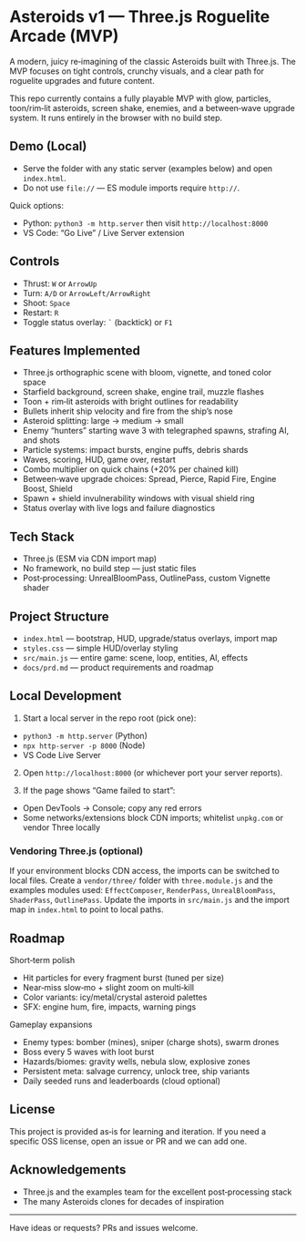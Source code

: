 # Asteroids v1 — Three.js Roguelite Arcade (MVP)

A modern, juicy re‑imagining of the classic Asteroids built with Three.js. The MVP focuses on tight controls, crunchy visuals, and a clear path for roguelite upgrades and future content.

This repo currently contains a fully playable MVP with glow, particles, toon/rim‑lit asteroids, screen shake, enemies, and a between‑wave upgrade system. It runs entirely in the browser with no build step.

## Demo (Local)

- Serve the folder with any static server (examples below) and open `index.html`.
- Do not use `file://` — ES module imports require `http://`.

Quick options:
- Python: `python3 -m http.server` then visit `http://localhost:8000`
- VS Code: “Go Live” / Live Server extension

## Controls

- Thrust: `W` or `ArrowUp`
- Turn: `A/D` or `ArrowLeft/ArrowRight`
- Shoot: `Space`
- Restart: `R`
- Toggle status overlay: `` ` `` (backtick) or `F1`

## Features Implemented

- Three.js orthographic scene with bloom, vignette, and toned color space
- Starfield background, screen shake, engine trail, muzzle flashes
- Toon + rim‑lit asteroids with bright outlines for readability
- Bullets inherit ship velocity and fire from the ship’s nose
- Asteroid splitting: large → medium → small
- Enemy “hunters” starting wave 3 with telegraphed spawns, strafing AI, and shots
- Particle systems: impact bursts, engine puffs, debris shards
- Waves, scoring, HUD, game over, restart
- Combo multiplier on quick chains (+20% per chained kill)
- Between‑wave upgrade choices: Spread, Pierce, Rapid Fire, Engine Boost, Shield
- Spawn + shield invulnerability windows with visual shield ring
- Status overlay with live logs and failure diagnostics

## Tech Stack

- Three.js (ESM via CDN import map)
- No framework, no build step — just static files
- Post‑processing: UnrealBloomPass, OutlinePass, custom Vignette shader

## Project Structure

- `index.html` — bootstrap, HUD, upgrade/status overlays, import map
- `styles.css` — simple HUD/overlay styling
- `src/main.js` — entire game: scene, loop, entities, AI, effects
- `docs/prd.md` — product requirements and roadmap

## Local Development

1) Start a local server in the repo root (pick one):

- `python3 -m http.server` (Python)
- `npx http-server -p 8000` (Node)
- VS Code Live Server

2) Open `http://localhost:8000` (or whichever port your server reports).

3) If the page shows “Game failed to start”:

- Open DevTools → Console; copy any red errors
- Some networks/extensions block CDN imports; whitelist `unpkg.com` or vendor Three locally

### Vendoring Three.js (optional)

If your environment blocks CDN access, the imports can be switched to local files. Create a `vendor/three/` folder with `three.module.js` and the examples modules used: `EffectComposer`, `RenderPass`, `UnrealBloomPass`, `ShaderPass`, `OutlinePass`. Update the imports in `src/main.js` and the import map in `index.html` to point to local paths.

## Roadmap

Short‑term polish
- Hit particles for every fragment burst (tuned per size)
- Near‑miss slow‑mo + slight zoom on multi‑kill
- Color variants: icy/metal/crystal asteroid palettes
- SFX: engine hum, fire, impacts, warning pings

Gameplay expansions
- Enemy types: bomber (mines), sniper (charge shots), swarm drones
- Boss every 5 waves with loot burst
- Hazards/biomes: gravity wells, nebula slow, explosive zones
- Persistent meta: salvage currency, unlock tree, ship variants
- Daily seeded runs and leaderboards (cloud optional)

## License

This project is provided as‑is for learning and iteration. If you need a specific OSS license, open an issue or PR and we can add one.

## Acknowledgements

- Three.js and the examples team for the excellent post‑processing stack
- The many Asteroids clones for decades of inspiration

---

Have ideas or requests? PRs and issues welcome.

